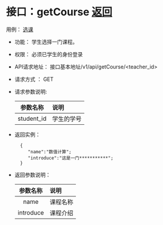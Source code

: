 # 接口：getCourse  [返回](../README.md)
用例： [选课](../yongli/选课.md)

- 功能：
    学生选择一门课程。
    
- 权限：
    必须已学生的身份登录
    
- API请求地址： 
    接口基本地址/v1/api/getCourse/<teacher_id>

- 请求方式 ：
    GET

- 请求参数说明:        

  |参数名称|说明|
  |:---------:|:--------------------------------------------------------|      
  |student_id|学生的学号|
    
- 返回实例：

        {         
           "name":"数值计算";
           "introduce":"这是一门***********";
        }
 
- 返回参数说明：    
 
  |参数名称|说明|
  |:---------:|:--------------------------------------------------------|      
  |name|课程名称|
  |introduce|课程介绍|
 

